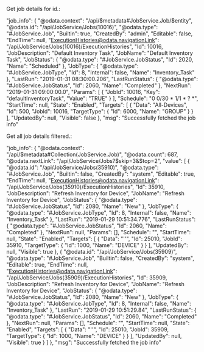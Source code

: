 ﻿Get job details for id.:

"job_info": {
	"@odata.context": "/api/$metadata#JobService.Job/$entity",
	"@odata.id": "/api/JobService/Jobs(10016)",
	"@odata.type": "#JobService.Job",
	"Builtin": true,
	"CreatedBy": "admin",
	"Editable": false,
	"EndTime": null,
	"ExecutionHistories@odata.navigationLink": "/api/JobService/Jobs(10016)/ExecutionHistories",
	"Id": 10016,
	"JobDescription": "Default Inventory Task",
	"JobName": "Default Inventory Task",
	"JobStatus": {
		"@odata.type": "#JobService.JobStatus",
		"Id": 2020,
		"Name": "Scheduled"
	},
	"JobType": {
		"@odata.type": "#JobService.JobType",
		"Id": 8,
		"Internal": false,
		"Name": "Inventory_Task"
	},
	"LastRun": "2019-01-31 08:30:00.206",
	"LastRunStatus": {
		"@odata.type": "#JobService.JobStatus",
		"Id": 2060,
		"Name": "Completed"
	},
	"NextRun": "2019-01-31 09:00:00.0",
	"Params": [
		{
			"JobId": 10016,
			"Key": "defaultInventoryTask",
			"Value": "TRUE"
		}
	],
	"Schedule": "0 0/30 * 1/1 * ? *",
	"StartTime": null,
	"State": "Enabled",
	"Targets": [
		{
			"Data": "All-Devices",
			"Id": 500,
			"JobId": 10016,
			"TargetType": {
				"Id": 6000,
				"Name": "GROUP"
			}
		}
	],
	"UpdatedBy": null,
	"Visible": false
},
"msg": "Successfully fetched the job info"

Get all job details filtered.:

"job_info": {
	"@odata.context": "/api/$metadata#Collection(JobService.Job)",
	"@odata.count": 687,
	"@odata.nextLink": "/api/JobService/Jobs?$skip=3&$top=2",
	"value": [
		{
			"@odata.id": "/api/JobService/Jobs(35910)",
			"@odata.type": "#JobService.Job",
			"Builtin": false,
			"CreatedBy": "system",
			"Editable": true,
			"EndTime": null,
			"ExecutionHistories@odata.navigationLink": "/api/JobService/Jobs(35910)/ExecutionHistories",
			"Id": 35910,
			"JobDescription": "Refresh Inventory for Device",
			"JobName": "Refresh Inventory for Device",
			"JobStatus": {
				"@odata.type": "#JobService.JobStatus",
				"Id": 2080,
				"Name": "New"
			},
			"JobType": {
				"@odata.type": "#JobService.JobType",
				"Id": 8,
				"Internal": false,
				"Name": "Inventory_Task"
			},
			"LastRun": "2019-01-29 10:51:34.776",
			"LastRunStatus": {
				"@odata.type": "#JobService.JobStatus",
				"Id": 2060,
				"Name": "Completed"
			},
			"NextRun": null,
			"Params": [],
			"Schedule": "",
			"StartTime": null,
			"State": "Enabled",
			"Targets": [
				{
					"Data": "''",
					"Id": 25010,
					"JobId": 35910,
					"TargetType": {
						"Id": 1000,
						"Name": "DEVICE"
					}
				}
			],
			"UpdatedBy": null,
			"Visible": true
		},
		{
			"@odata.id": "/api/JobService/Jobs(35909)",
			"@odata.type": "#JobService.Job",
			"Builtin": false,
			"CreatedBy": "system",
			"Editable": true,
			"EndTime": null,
			"ExecutionHistories@odata.navigationLink": "/api/JobService/Jobs(35909)/ExecutionHistories",
			"Id": 35909,
			"JobDescription": "Refresh Inventory for Device",
			"JobName": "Refresh Inventory for Device",
			"JobStatus": {
				"@odata.type": "#JobService.JobStatus",
				"Id": 2080,
				"Name": "New"
			},
			"JobType": {
				"@odata.type": "#JobService.JobType",
				"Id": 8,
				"Internal": false,
				"Name": "Inventory_Task"
			},
			"LastRun": "2019-01-29 10:51:29.84",
			"LastRunStatus": {
				"@odata.type": "#JobService.JobStatus",
				"Id": 2060,
				"Name": "Completed"
			},
			"NextRun": null,
			"Params": [],
			"Schedule": "",
			"StartTime": null,
			"State": "Enabled",
			"Targets": [
				{
					"Data": "''",
					"Id": 25010,
					"JobId": 35909,
					"TargetType": {
						"Id": 1000,
						"Name": "DEVICE"
					}
				}
			],
			"UpdatedBy": null,
			"Visible": true
		}
	]
},
"msg": "Successfully fetched the job info"